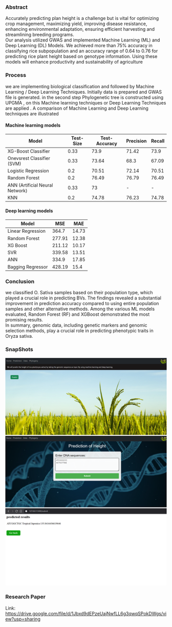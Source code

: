 ### Abstract
Accurately predicting plan height is a challenge but is vital for optimizing crop management, maximizing yield, improving disease resistance, enhancing environmental adaptation, ensuring efficient harvesting and streamlining breeding programs.<br>
Our analysis utilized GWAS and implemented Machine Learning (ML) and Deep Learning (DL) Models. We achieved more than 75% accuracy in classifying rice subpopulation and an accuracy range of 0.64 to 0.76 for predicting rice plant height based on genotype information. Using these models will enhance productivity and sustainability of agriculture

### Process 
we are implementing biological classification and followed by Machine Learning / Deep Learning Techniques. Initially data is prepared and GWAS file is generated. in the second step Phylogenetic tree is constructed using UPGMA , on this Machine learning techniques or Deep Learning Techniques are applied . A comparison of Machine Learning and Deep Learning techniques are illustrated <br>

#### Machine learning models

| Model                          | Test-Size | Test-Accuracy| Precision| Recall |
|--------------------------------|-----------|--------------|----------|--------|
| XG-Boost Classifier            | 0.33      | 73.9         | 71.42    | 73.9   |
| Onevsrest Classifier (SVM)     | 0.33      | 73.64        | 68.3     | 67.09  |
| Logistic Regression            | 0.2       | 70.51        | 72.14    | 70.51  |
| Random Forest                  | 0.2       | 76.49        | 76.79    | 76.49  |
| ANN (Artificial Neural Network)| 0.33      | 73           | -        | -      |
| KNN                            | 0.2       | 74.78        | 76.23    | 74.78  |

#### Deep learning models
| Model              | MSE    | MAE   |
|--------------------|--------|-------|
| Linear Regression  | 364.7  | 14.73 |
| Random Forest      | 277.91 | 12.38 |
| XG Boost           | 211.12 | 10.17 |
| SVR                | 339.58 | 13.51 |
| ANN                | 334.9  | 17.85 |
| Bagging Regressor  | 428.19 | 15.4  |

### Conclusion
we classified O. Sativa samples based on their population type, which played a crucial role in predicting BVs. The findings revealed a substantial improvement in prediction accuracy compared to using entire population samples and other alternative methods. Among the various ML models evaluated, Random Forest (RF) and XGBoost demonstrated the most promising results. <br>
In summary, genomic data, including genetic markers and genomic selection methods, play a crucial role in predicting phenotypic traits in Oryza sativa.

### SnapShots
![Home-page](ui/static/home.png) <br>
![Prediction-page](ui/static/ui.png) <br>
![Result-page](ui/static/result.png)

### Research Paper
Link: https://drive.google.com/file/d/1Jbxd9dEPzeUajNwfLL6g3qwqSPokDWgs/view?usp=sharing
